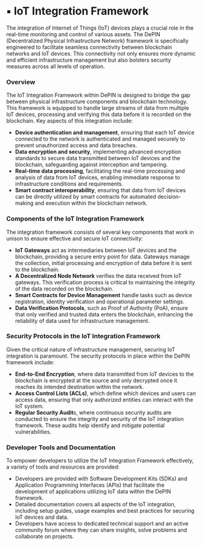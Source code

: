 # ▪️ IoT Integration Framework

The integration of Internet of Things (IoT) devices plays a crucial role in the real-time monitoring and control of various assets. The DePIN (Decentralized Physical Infrastructure Network) framework is specifically engineered to facilitate seamless connectivity between blockchain networks and IoT devices. This connectivity not only ensures more dynamic and efficient infrastructure management but also bolsters security measures across all levels of operation.

### Overview

The IoT Integration Framework within DePIN is designed to bridge the gap between physical infrastructure components and blockchain technology. This framework is equipped to handle large streams of data from multiple IoT devices, processing and verifying this data before it is recorded on the blockchain. Key aspects of this integration include:

* **Device authentication and management**, ensuring that each IoT device connected to the network is authenticated and managed securely to prevent unauthorized access and data breaches.
* **Data encryption and security**, implementing advanced encryption standards to secure data transmitted between IoT devices and the blockchain, safeguarding against interception and tampering.
* **Real-time data processing**, facilitating the real-time processing and analysis of data from IoT devices, enabling immediate response to infrastructure conditions and requirements.
* **Smart contract interoperability**, ensuring that data from IoT devices can be directly utilized by smart contracts for automated decision-making and execution within the blockchain network.

### Components of the IoT Integration Framework

The integration framework consists of several key components that work in unison to ensure effective and secure IoT connectivity:

* **IoT Gateways** act as intermediaries between IoT devices and the blockchain, providing a secure entry point for data. Gateways manage the collection, initial processing and encryption of data before it is sent to the blockchain.
* **A Decentralized Node Network** verifies the data received from IoT gateways. This verification process is critical to maintaining the integrity of the data recorded on the blockchain.
* **Smart Contracts for Device Management** handle tasks such as device registration, identity verification and operational parameter settings.
* **Data Verification Protocols**, such as Proof of Authority (PoA), ensure that only verified and trusted data enters the blockchain, enhancing the reliability of data used for infrastructure management.

### Security Protocols in the IoT Integration Framework

Given the critical nature of infrastructure management, securing IoT integration is paramount. The security protocols in place within the DePIN framework include:

* **End-to-End Encryption**, where data transmitted from IoT devices to the blockchain is encrypted at the source and only decrypted once it reaches its intended destination within the network.
* **Access Control Lists (ACLs)**, which define which devices and users can access data, ensuring that only authorized entities can interact with the IoT system.
* **Regular Security Audit**s, where continuous security audits are conducted to ensure the integrity and security of the IoT integration framework. These audits help identify and mitigate potential vulnerabilities.

### Developer Tools and Documentation

To empower developers to utilize the IoT Integration Framework effectively, a variety of tools and resources are provided:

* Developers are provided with Software Development Kits (SDKs) and Application Programming Interfaces (APIs) that facilitate the development of applications utilizing IoT data within the DePIN framework.
* Detailed documentation covers all aspects of the IoT integration, including setup guides, usage examples and best practices for securing IoT devices and data.
* &#x20;Developers have access to dedicated technical support and an active community forum where they can share insights, solve problems and collaborate on projects.
